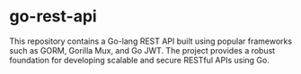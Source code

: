 # go-rest-api
This repository contains a Go-lang REST API  built using popular frameworks such as GORM, Gorilla Mux, and Go JWT. The project provides a robust foundation for developing scalable and secure RESTful APIs using Go.
